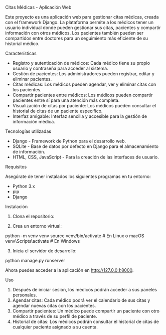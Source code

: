Citas Médicas - Aplicación Web

Este proyecto es una aplicación web para gestionar citas médicas, creada con el framework Django. La plataforma permite a los médicos tener un usuario individual donde pueden gestionar sus citas, pacientes y compartir información con otros médicos. Los pacientes también pueden ser compartidos entre doctores para un seguimiento más eficiente de su historial médico.

Características

- Registro y autenticación de médicos: Cada médico tiene su propio usuario y contraseña para acceder al sistema.
- Gestión de pacientes: Los administradores pueden registrar, editar y eliminar pacientes.
- Citas médicas: Los médicos pueden agendar, ver y eliminar citas con los pacientes.
- Compartir pacientes entre médicos: Los médicos pueden compartir pacientes entre sí para una atención más completa.
- Visualización de citas por paciente: Los médicos pueden consultar el historial de citas de un paciente específico.
- Interfaz amigable: Interfaz sencilla y accesible para la gestión de información médica.

Tecnologías utilizadas

- Django - Framework de Python para el desarrollo web.
- SQLite - Base de datos por defecto en Django para el almacenamiento de información.
- HTML, CSS, JavaScript - Para la creación de las interfaces de usuario.


Requisitos

Asegúrate de tener instalados los siguientes programas en tu entorno:

- Python 3.x
- pip
- Django

Instalación

1. Clona el repositorio:

2. Crea un entorno virtual:

python -m venv venv
source venv/bin/activate  # En Linux o macOS
venv\Scripts\activate     # En Windows


3. Inicia el servidor de desarrollo:

python manage.py runserver

Ahora puedes acceder a la aplicación en http://127.0.0.1:8000.

Uso

1. Después de iniciar sesión, los medicos podrán acceder a sus paneles personales.
2. Agendar citas: Cada médico podrá ver el calendario de sus citas y agendar nuevas citas con los pacientes.
3. Compartir pacientes: Un médico puede compartir un paciente con otro médico a través de su perfil de paciente.
4. Historial de citas: Los médicos podrán consultar el historial de citas de cualquier paciente asignado a su cuenta.
